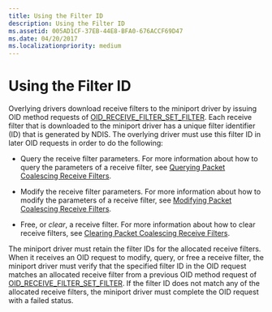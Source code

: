 ```yaml
---
title: Using the Filter ID
description: Using the Filter ID
ms.assetid: 005AD1CF-37EB-44E8-BFA0-676ACCF69D47
ms.date: 04/20/2017
ms.localizationpriority: medium
---
```


# Using the Filter ID


Overlying drivers download receive filters to the miniport driver by issuing OID method requests of [OID\_RECEIVE\_FILTER\_SET\_FILTER](./oid-receive-filter-set-filter.md). Each receive filter that is downloaded to the miniport driver has a unique filter identifier (ID) that is generated by NDIS. The overlying driver must use this filter ID in later OID requests in order to do the following:

-   Query the receive filter parameters. For more information about how to query the parameters of a receive filter, see [Querying Packet Coalescing Receive Filters](querying-packet-coalescing-receive-filters.md).

-   Modify the receive filter parameters. For more information about how to modify the parameters of a receive filter, see [Modifying Packet Coalescing Receive Filters](modifying-packet-coalescing-receive-filters.md).

-   Free, or *clear*, a receive filter. For more information about how to clear receive filters, see [Clearing Packet Coalescing Receive Filters](clearing-packet-coalescing-receive-filters.md).

The miniport driver must retain the filter IDs for the allocated receive filters. When it receives an OID request to modify, query, or free a receive filter, the miniport driver must verify that the specified filter ID in the OID request matches an allocated receive filter from a previous OID method request of [OID\_RECEIVE\_FILTER\_SET\_FILTER](./oid-receive-filter-set-filter.md). If the filter ID does not match any of the allocated receive filters, the miniport driver must complete the OID request with a failed status.

 

